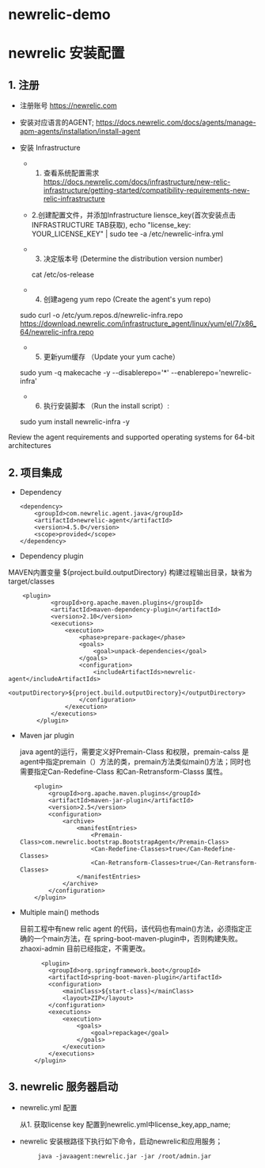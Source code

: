 # newrelic-demo

# newrelic 安装配置
## 1. 注册

 
* 注册账号
    https://newrelic.com
* 安装对应语言的AGENT;
https://docs.newrelic.com/docs/agents/manage-apm-agents/installation/install-agent

* 安装 Infrastructure


    *  1. 查看系统配置需求 https://docs.newrelic.com/docs/infrastructure/new-relic-infrastructure/getting-started/compatibility-requirements-new-relic-infrastructure
    
    *  2.创建配置文件，并添加Infrastructure liensce_key(首次安装点击INFRASTRUCTURE TAB获取),
    echo "license_key: YOUR_LICENSE_KEY" | sudo tee -a /etc/newrelic-infra.yml
    
    *  3. 决定版本号  (Determine the distribution version number)
    
        cat /etc/os-release
        
    *   4. 创建ageng yum repo (Create the agent's yum repo)
    
    sudo curl -o /etc/yum.repos.d/newrelic-infra.repo https://download.newrelic.com/infrastructure_agent/linux/yum/el/7/x86_64/newrelic-infra.repo
    
    *   5. 更新yum缓存 （Update your yum cache）
    
    sudo yum -q makecache -y --disablerepo='*' --enablerepo='newrelic-infra'
    
    *   6. 执行安装脚本 （Run the install script）:
    
    sudo yum install newrelic-infra -y    
     
     

Review the agent requirements and supported operating systems for 64-bit architectures

## 2. 项目集成
  * Dependency  
     
        <dependency>
            <groupId>com.newrelic.agent.java</groupId>
            <artifactId>newrelic-agent</artifactId>
            <version>4.5.0</version>
            <scope>provided</scope>
        </dependency>



  * Dependency plugin
  

MAVEN内置变量
${project.build.outputDirectory} 构建过程输出目录，缺省为target/classes
        
        <plugin>
                <groupId>org.apache.maven.plugins</groupId>
                <artifactId>maven-dependency-plugin</artifactId>
                <version>2.10</version>
                <executions>
                    <execution>
                        <phase>prepare-package</phase>
                        <goals>
                            <goal>unpack-dependencies</goal>
                        </goals>
                        <configuration>
                            <includeArtifactIds>newrelic-agent</includeArtifactIds>
                            <outputDirectory>${project.build.outputDirectory}</outputDirectory>
                        </configuration>
                    </execution>
                </executions>
            </plugin>  
    
  * Maven jar plugin
    
    java agent的运行，需要定义好Premain-Class 和权限，premain-calss 是agent中指定premain（）方法的类，premain方法类似main()方法；同时也需要指定Can-Redefine-Class 和Can-Retransform-Classs 属性。  

            
            <plugin>
                <groupId>org.apache.maven.plugins</groupId>
                <artifactId>maven-jar-plugin</artifactId>
                <version>2.5</version>
                <configuration>
                    <archive>
                        <manifestEntries>
                            <Premain-Class>com.newrelic.bootstrap.BootstrapAgent</Premain-Class>
                            <Can-Redefine-Classes>true</Can-Redefine-Classes>
                            <Can-Retransform-Classes>true</Can-Retransform-Classes>
                        </manifestEntries>
                    </archive>
                </configuration>
            </plugin> 
  
  * Multiple main() methods
    
    目前工程中有new relic agent 的代码，该代码也有main()方法，必须指定正确的一个main方法，在
spring-boot-maven-plugin中，否则构建失败。 zhaoxi-admin 目前已经指定，不需更改。
    
            
              <plugin>
                <groupId>org.springframework.boot</groupId>
                <artifactId>spring-boot-maven-plugin</artifactId>
                <configuration>
                    <mainClass>${start-class}</mainClass>
                    <layout>ZIP</layout>
                </configuration>
                <executions>
                    <execution>
                        <goals>
                            <goal>repackage</goal>
                        </goals>
                    </execution>
                </executions>
            </plugin>





## 3. newrelic 服务器启动
* newrelic.yml 配置

    从1. 获取license key 配置到newrelic.yml中license_key,app_name;
    
* newrelic 安装根路径下执行如下命令，启动newrelic和应用服务；
  
    
           java -javaagent:newrelic.jar -jar /root/admin.jar


    


